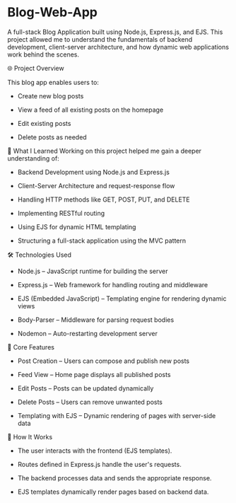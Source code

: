 # Blog-Web-App

A full-stack Blog Application built using Node.js, Express.js, and EJS. This project allowed me to understand the fundamentals of backend development, client-server architecture, and how dynamic web applications work behind the scenes.

🌐 Project Overview

This blog app enables users to:

* Create new blog posts

* View a feed of all existing posts on the homepage

* Edit existing posts

* Delete posts as needed

🧠 What I Learned
Working on this project helped me gain a deeper understanding of:

* Backend Development using Node.js and Express.js

*  Client-Server Architecture and request-response flow

*  Handling HTTP methods like GET, POST, PUT, and DELETE

* Implementing RESTful routing

*  Using EJS for dynamic HTML templating

*  Structuring a full-stack application using the MVC pattern

🛠️ Technologies Used
* Node.js – JavaScript runtime for building the server

* Express.js – Web framework for handling routing and middleware

* EJS (Embedded JavaScript) – Templating engine for rendering dynamic views

* Body-Parser – Middleware for parsing request bodies

* Nodemon – Auto-restarting development server

📌 Core Features
*  Post Creation – Users can compose and publish new posts

*  Feed View – Home page displays all published posts

* Edit Posts – Posts can be updated dynamically

*  Delete Posts – Users can remove unwanted posts

* Templating with EJS – Dynamic rendering of pages with server-side data

🚀 How It Works

* The user interacts with the frontend (EJS templates).

* Routes defined in Express.js handle the user's requests.

* The backend processes data and sends the appropriate response.

* EJS templates dynamically render pages based on backend data.
